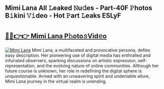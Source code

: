 ## Mimi Lana All 𝙻eaked 𝙽u𝚍es - Part-40F 𝙿hotos B𝚒kini 𝚅𝚒deo - Hot 𝙿art 𝙻eaks ESLyF

# <h2><a href="http://ld0sglk.urlbe.top/?page=Mimi+Lana">🔗🔗👉👉 Mimi Lana P𝚑oto𝚜Vid𝚎o</a></h2>

[![Mimi Lana](https://i.imgur.com/eBuTRDB.gif)](http://ld0sglk.urlbe.top/?page=Mimi+Lana)
Mimi Lana, a multifaceted and provocative persona, defies easy description. Her pioneering use of digital media has enthralled and infuriated observers, sparking discussions on artistic expression, self-representation, and the evolving nature of online communities. Although her future course is unknown, her role in redefining the digital sphere is unquestionable. Armed with an unwavering spirit and undeniable allure, Mimi Lana journey in the virtual realm is unending.
